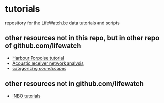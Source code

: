 # tutorials
repository for the LifeWatch.be data tutorials and scripts


## other resources not in this repo, but in other repo of github.com/lifewatch

* [Harbour Porpoise tutorial](https://github.com/lifewatch/CPOD_data_analysis_workshop)
* [Acoustic receiver network analysis](https://github.com/lifewatch/acoustic-receiver-network-analysis)
* [categorizing soundscapes](https://github.com/lifewatch/categorizing_soundscapes)

## other resources not in github.com/lifewatch
* [INBO tutorials](https://inbo.github.io/tutorials/)

